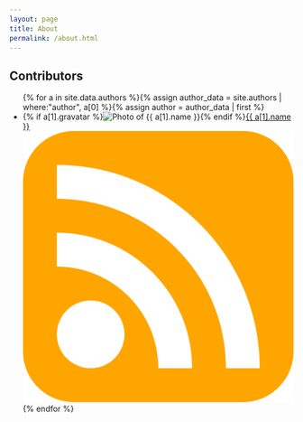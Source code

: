 ```yaml
---
layout: page
title: About
permalink: /about.html
---
```

<h2>Contributors</h2>

<ul class="contributors">
{% for a in site.data.authors %}{% assign author_data = site.authors | where:"author", a[0] %}{% assign author = author_data | first %}
<li>
{% if a[1].gravatar %}<img src="https://www.gravatar.com/avatar/{{ a[1].gravatar }}?s=32" class="avatar" alt="Photo of {{ a[1].name }}" />{% endif %}<a href="{{ author.url | prepend: site.baseurl }}">{{ a[1].name }}</a>
<a href="{{ author.url | prepend: site.baseurl }}rss.xml" markdown="0"><img src="/style/rss.svg" class="rss" title="RSS" /></a>
</li>{% endfor %}
</ul>
